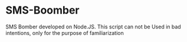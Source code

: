 # SMS-Boomber
SMS Bomber developed on Node.JS. This script can not be Used in bad intentions, only for the purpose of familiarization
